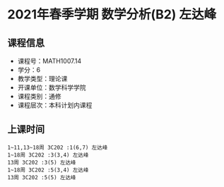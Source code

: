 # 2021年春季学期 数学分析(B2) 左达峰






## 课程信息

- 课程号：MATH1007.14
- 学分：6
- 教学类型：理论课
- 开课单位：数学科学学院
- 课程类别：通修
- 课程层次：本科计划内课程

## 上课时间

```
1~11,13~18周 3C202 :1(6,7) 左达峰
1~18周 3C202 :3(3,4) 左达峰
13周 3C202 :3(5) 左达峰
1~18周 3C202 :5(3,4) 左达峰
13周 3C202 :5(5) 左达峰
```

